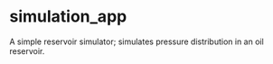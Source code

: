 # simulation_app
A simple reservoir simulator; simulates pressure distribution in an oil reservoir.
